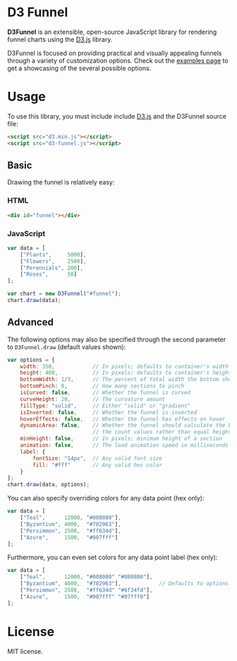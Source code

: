 # D3 Funnel

**D3Funnel** is an extensible, open-source JavaScript library for rendering
funnel charts using the [D3.js][d3] library.

D3Funnel is focused on providing practical and visually appealing funnels
through a variety of customization options. Check out the [examples page][examples]
to get a showcasing of the several possible options.

# Usage

To use this library, you must include include [D3.js][d3] and the D3Funnel
source file:

``` html
<script src="d3.min.js"></script>
<script src="d3-funnel.js"></script>
```

## Basic

Drawing the funnel is relatively easy:

### HTML

``` html
<div id="funnel"></div>
```

### JavaScript

``` javascript
var data = [
    ["Plants",     5000],
    ["Flowers",    2500],
    ["Perennials", 200],
    ["Roses",      50]
];

var chart = new D3Funnel("#funnel");
chart.draw(data);
```

## Advanced

The following options may also be specified through the second parameter to
`D3Funnel.draw` (default values shown):

``` javascript
var options = {
    width: 350,            // In pixels; defaults to container's width (if non-zero)
    height: 400,           // In pixels; defaults to container's height (if non-zero)
    bottomWidth: 1/3,      // The percent of total width the bottom should be
    bottomPinch: 0,        // How many sections to pinch
    isCurved: false,       // Whether the funnel is curved
    curveHeight: 20,       // The curvature amount
    fillType: "solid",     // Either "solid" or "gradient"
    isInverted: false,     // Whether the funnel is inverted
    hoverEffects: false,   // Whether the funnel has effects on hover
    dynamicArea: false,    // Whether the funnel should calculate the blocks by
                           // the count values rather than equal heights
    minHeight: false,      // In pixels; minimum height of a section
    animation: false,      // The load animation speed in milliseconds
    label: {
        fontSize: "14px",  // Any valid font size
        fill: "#fff"       // Any valid hex color
    }
};
chart.draw(data, options);
```

You can also specify overriding colors for any data point (hex only):

``` javascript
var data = [
    ["Teal",      12000, "#008080"],
    ["Byzantium", 4000,  "#702963"],
    ["Persimmon", 2500,  "#ff634d"],
    ["Azure",     1500,  "#007fff"]
];
```

Furthermore, you can even set colors for any data point label (hex only):

``` javascript
var data = [
    ["Teal",      12000, "#008080" "#080800"],
    ["Byzantium", 4000,  "#702963"],            // Defaults to options.label.fill
    ["Persimmon", 2500,  "#ff634d" "#6f34fd"],
    ["Azure",     1500,  "#007fff" "#07fff0"]
];
```

# License

MIT license.

[d3]: http://d3js.org/
[examples]: http://jakezatecky.github.io/d3-funnel/
